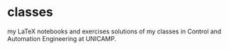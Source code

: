 # classes
my LaTeX notebooks and exercises solutions of my classes in Control and Automation Engineering at UNICAMP.
